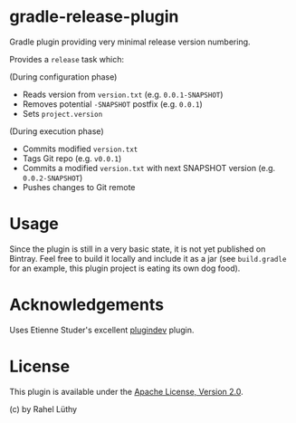 gradle-release-plugin
=====================

Gradle plugin providing very minimal release version numbering.

Provides a `release` task which:

(During configuration phase)

* Reads version from `version.txt` (e.g. `0.0.1-SNAPSHOT`)
* Removes potential `-SNAPSHOT` postfix (e.g. `0.0.1`)
* Sets `project.version`

(During execution phase)

* Commits modified `version.txt`
* Tags Git repo (e.g. `v0.0.1`)
* Commits a modified `version.txt` with next SNAPSHOT version (e.g. `0.0.2-SNAPSHOT`)
* Pushes changes to Git remote

# Usage

Since the plugin is still in a very basic state, it is not yet published on Bintray. Feel free to build it
locally and include it as a jar (see `build.gradle` for an example, this plugin project is eating its own dog food).

# Acknowledgements

Uses Etienne Studer's excellent [plugindev](https://github.com/etiennestuder/gradle-plugindev-plugin) plugin.

# License

This plugin is available under the [Apache License, Version 2.0](http://www.apache.org/licenses/LICENSE-2.0.html).

(c) by Rahel Lüthy